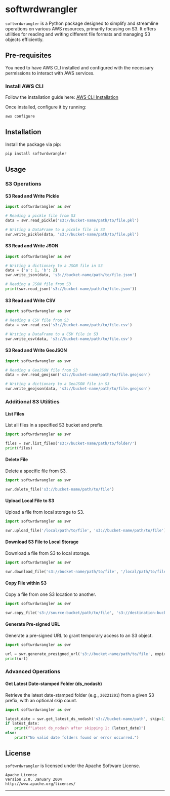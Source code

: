 # softwrdwrangler

`softwrdwrangler` is a Python package designed to simplify and streamline operations on various AWS resources, primarily focusing on S3. It offers utilities for reading and writing different file formats and managing S3 objects efficiently.

## Pre-requisites

You need to have AWS CLI installed and configured with the necessary permissions to interact with AWS services.

### Install AWS CLI
Follow the installation guide here: [AWS CLI Installation](https://docs.aws.amazon.com/cli/latest/userguide/getting-started-install.html)

Once installed, configure it by running:
```bash
aws configure
```

## Installation

Install the package via pip:
```bash
pip install softwrdwrangler
```

## Usage

### S3 Operations

#### S3 Read and Write Pickle
```python
import softwrdwrangler as swr

# Reading a pickle file from S3
data = swr.read_pickle('s3://bucket-name/path/to/file.pkl')

# Writing a DataFrame to a pickle file in S3
swr.write_pickle(data, 's3://bucket-name/path/to/file.pkl')
```

#### S3 Read and Write JSON
```python
import softwrdwrangler as swr

# Writing a dictionary to a JSON file in S3
data = {'a': 1, 'b': 2}
swr.write_json(data, 's3://bucket-name/path/to/file.json')

# Reading a JSON file from S3
print(swr.read_json('s3://bucket-name/path/to/file.json'))
```

#### S3 Read and Write CSV
```python
import softwrdwrangler as swr

# Reading a CSV file from S3
data = swr.read_csv('s3://bucket-name/path/to/file.csv')

# Writing a DataFrame to a CSV file in S3
swr.write_csv(data, 's3://bucket-name/path/to/file.csv')
```

#### S3 Read and Write GeoJSON
```python
import softwrdwrangler as swr

# Reading a GeoJSON file from S3
data = swr.read_geojson('s3://bucket-name/path/to/file.geojson')

# Writing a dictionary to a GeoJSON file in S3
swr.write_geojson(data, 's3://bucket-name/path/to/file.geojson')
```

### Additional S3 Utilities

#### List Files
List all files in a specified S3 bucket and prefix.
```python
import softwrdwrangler as swr

files = swr.list_files('s3://bucket-name/path/to/folder/')
print(files)
```

#### Delete File
Delete a specific file from S3.
```python
import softwrdwrangler as swr

swr.delete_file('s3://bucket-name/path/to/file')
```

#### Upload Local File to S3
Upload a file from local storage to S3.
```python
import softwrdwrangler as swr

swr.upload_file('/local/path/to/file', 's3://bucket-name/path/to/file')
```

#### Download S3 File to Local Storage
Download a file from S3 to local storage.
```python
import softwrdwrangler as swr

swr.download_file('s3://bucket-name/path/to/file', '/local/path/to/file')
```

#### Copy File within S3
Copy a file from one S3 location to another.
```python
import softwrdwrangler as swr

swr.copy_file('s3://source-bucket/path/to/file', 's3://destination-bucket/path/to/file')
```

#### Generate Pre-signed URL
Generate a pre-signed URL to grant temporary access to an S3 object.
```python
import softwrdwrangler as swr

url = swr.generate_presigned_url('s3://bucket-name/path/to/file', expiration=3600)
print(url)
```

### Advanced Operations

#### Get Latest Date-stamped Folder (ds_nodash)
Retrieve the latest date-stamped folder (e.g., `20221201`) from a given S3 prefix, with an optional skip count.
```python
import softwrdwrangler as swr

latest_date = swr.get_latest_ds_nodash('s3://bucket-name/path', skip=1)
if latest_date:
    print(f"Latest ds_nodash after skipping 1: {latest_date}")
else:
    print("No valid date folders found or error occurred.")
```

## License

`softwrdwrangler` is licensed under the Apache Software License.

```
Apache License
Version 2.0, January 2004
http://www.apache.org/licenses/
```

---
